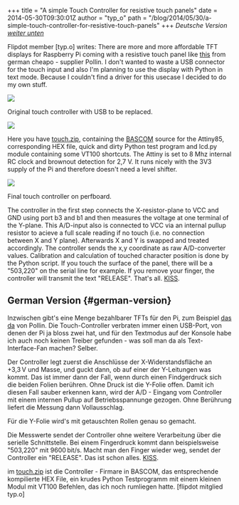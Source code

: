 +++
title = "A simple Touch Controller for resistive touch panels"
date = 2014-05-30T09:30:01Z
author = "typ_o"
path = "/blog/2014/05/30/a-simple-touch-controller-for-resistive-touch-panels"
+++
*Deutsche Version [weiter unten](#german-version)*

Flipdot member \[typ.o\] writes: There are more and more affordable TFT
displays for Raspberry Pi coming with a resistive touch panel like
[this](https://www.pollin.de/shop/dt/NTMwOTc4OTk-/Bauelemente_Bauteile/Aktive_Bauelemente/Displays/7_17_78_cm_Display_Set_mit_Touchscreen_LS_7T_HDMI_DVI_VGA_CVBS.html)
from german cheapo - supplier Pollin. I don't wanted to waste a USB
connector for the touch input and also I'm planning to use the display
with Python in text mode. Because I couldn't find a driver for this
usecase I decided to do my own stuff.

![](/media/touch_USB.jpg)

Original touch controller with USB to be replaced.

![](/media/touch_sch.jpg)

Here you have
[touch.zip](/media/touch.zip "touch.zip"),
containing the
[BASCOM](https://mcselec.com/index.php?option=com_frontpage&Itemid=1)
source for the Attiny85, corresponding HEX file, quick and dirty Python
test program and lcd.py module containing some VT100 shortcuts. The
Attiny is set to 8 Mhz internal RC clock and brownout detection for 2,7
V. It runs nicely with the 3V3 supply of the Pi and therefore doesn't
need a level shifter.

![](/media/touch_final.jpg)

Final touch controller on perfboard.

The controller in the first step connects the X-resistor-plane to VCC
and GND using port b3 and b1 and then measures the voltage at one
terminal of the Y-plane. This A/D-input also is connected to VCC via an
internal pullup resistor to acieve a full scale reading if no touch
(i.e. no connection between X and Y plane). Afterwards X and Y is
swapped and treated accordingly. The controller sends the x,y coordinate
as raw A/D-converter values. Calibration and calculation of touched
character position is done by the Python script. If you touch the
surface of the panel, there will be a "503,220" on the serial line for
example. If you remove your finger, the controller will transmit the
text "RELEASE". That's all.
[KISS](https://en.wikipedia.org/wiki/KISS_principle).

## German Version {#german-version}

Inzwischen gibt\'s eine Menge bezahlbarer TFTs für den Pi, zum Beispiel
[das
da](https://www.pollin.de/shop/dt/NTMwOTc4OTk-/Bauelemente_Bauteile/Aktive_Bauelemente/Displays/7_17_78_cm_Display_Set_mit_Touchscreen_LS_7T_HDMI_DVI_VGA_CVBS.html)
von Pollin. Die Touch-Controller verbraten immer einen USB-Port, von
denen der Pi ja bloss zwei hat, und für den Textmodus auf der Konsole
habe ich auch noch keinen Treiber gefunden - was soll man da als
Text-Interface-Fan machen? Selber.

Der Controller legt zuerst die Anschlüsse der X-Widerstandsfläche an
+3,3 V und Masse, und guckt dann, ob auf einer der Y-Leitungen was kommt.
Das ist immer dann der Fall, wenn durch einen Findgerdruck sich die
beiden Folien berühren. Ohne Druck ist die Y-Folie offen. Damit ich
diesen Fall sauber erkennen kann, wird der A/D - Eingang vom Controller
mit einem internen Pullup auf Betriebsspannunge gezogen. Ohne Berührung
liefert die Messung dann Vollausschlag.

Für die Y-Folie wird\'s mit getauschten Rollen genau so gemacht.

Die Messwerte sendet der Controller ohne weitere Verarbeitung über die
serielle Schnittstelle. Bei einem Fingerdruck kommt dann beispielsweise
"503,220" mit 9600 bit/s. Macht man den Finger wieder weg, sendet der
Controller ein "RELEASE". Das ist schon alles.
[KISS](https://de.wikipedia.org/wiki/KISS-Prinzip).

im [touch.zip](/media/touch.zip "touch.zip") ist die Controller -
Firmare in BASCOM, das entsprechende kompilierte HEX File, ein krudes
Python Testprogramm mit einem kleinen Modul mit VT100 Befehlen, das ich
noch rumliegen hatte. \[flipdot mitglied typ.o\]
